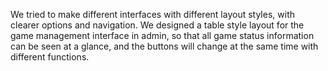 We tried to make different interfaces with different layout styles, with clearer options and navigation. We designed a table style layout for the game management interface in admin, so that all game status information can be seen at a glance, and the buttons will change at the same time with different functions.
